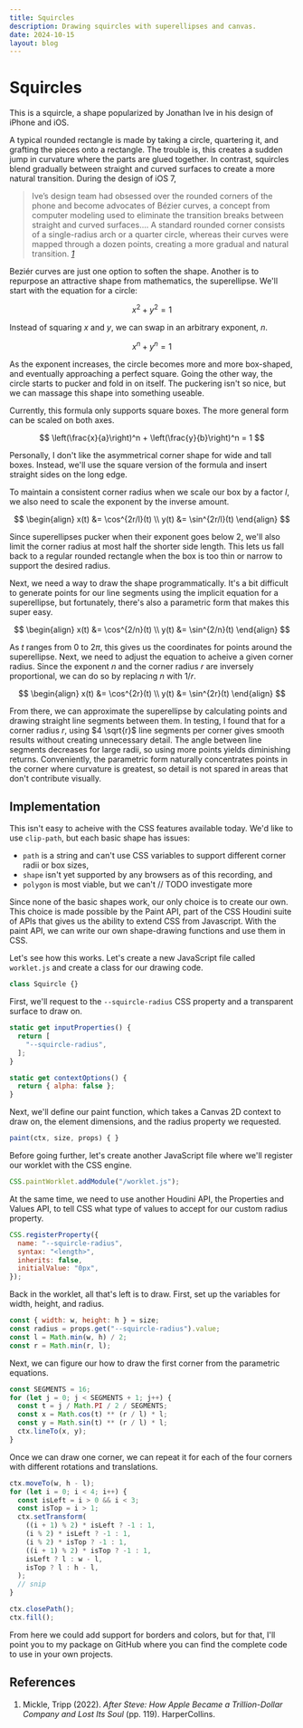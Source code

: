 ```yaml
---
title: Squircles
description: Drawing squircles with superellipses and canvas.
date: 2024-10-15
layout: blog
---
```


<script setup>
import Intro from "./Intro.vue";
import Superellipse from "./Superellipse.vue";
</script>

# Squircles

This is a squircle, a shape popularized by Jonathan Ive in his design of iPhone and iOS.

<Intro />

A typical rounded rectangle is made by taking a circle, quartering it, and grafting the pieces onto a rectangle. The trouble is, this creates a sudden jump in curvature where the parts are glued together. In contrast, squircles blend gradually between straight and curved surfaces to create a more natural transition. During the design of iOS 7,

> Ive’s design team had obsessed over the rounded corners of the phone and become advocates of Bézier curves, a concept from computer modeling used to eliminate the transition breaks between straight and curved surfaces.... A standard rounded corner consists of a single-radius arch or a quarter circle, whereas their curves were mapped through a dozen points, creating a more gradual and natural transition. <cite>[1](#after-steve)</cite>

Beziér curves are just one option to soften the shape. Another is to repurpose an attractive shape from mathematics, the superellipse. We'll start with the equation for a circle:

$$ x^2 + y^2 = 1 $$

Instead of squaring $x$ and $y$, we can swap in an arbitrary exponent, $n$.

$$ x^n + y^n = 1 $$

<Superellipse />

As the exponent increases, the circle becomes more and more box-shaped, and eventually approaching a perfect square. Going the other way, the circle starts to pucker and fold in on itself. The puckering isn't so nice, but we can massage this shape into something useable.

Currently, this formula only supports square boxes. The more general form can be scaled on both axes.

$$ \left(\frac{x}{a}\right)^n + \left(\frac{y}{b}\right)^n = 1 $$

<!--
TODO
-->

Personally, I don't like the asymmetrical corner shape for wide and tall boxes. Instead, we'll use the square version of the formula and insert straight sides on the long edge.

<!--
TODO
-->

To maintain a consistent corner radius when we scale our box by a factor $l$, we also need to scale the exponent by the inverse amount.

$$
\begin{align}
x(t) &= \cos^{2r/l}(t) \\
y(t) &= \sin^{2r/l}(t)
\end{align}
$$

Since superellipses pucker when their exponent goes below 2, we'll also limit the corner radius at most half the shorter side length. This lets us fall back to a regular rounded rectangle when the box is too thin or narrow to support the desired radius.

Next, we need a way to draw the shape programmatically. It's a bit difficult to generate points for our line segments using the implicit equation for a superellipse, but fortunately, there's also a parametric form that makes this super easy.

$$
\begin{align}
x(t) &= \cos^{2/n}(t) \\
y(t) &= \sin^{2/n}(t)
\end{align}
$$

As $t$ ranges from $0$ to $2 \pi$, this gives us the coordinates for points around the superellipse. Next, we need to adjust the equation to acheive a given corner radius. Since the exponent $n$ and the corner radius $r$ are inversely proportional, we can do so by replacing $n$ with $1/r$.

$$
\begin{align}
x(t) &= \cos^{2r}(t) \\
y(t) &= \sin^{2r}(t)
\end{align}
$$

From there, we can approximate the superellipse by calculating points and drawing straight line segments between them. In testing, I found that for a corner radius $r$, using $4 \sqrt{r}$ line segments per corner gives smooth results without creating unnecessary detail. The angle between line segments decreases for large radii, so using more points yields diminishing returns. Conveniently, the parametric form naturally concentrates points in the corner where curvature is greatest, so detail is not spared in areas that don't contribute visually.

<!--
TODO
-->

## Implementation

This isn't easy to acheive with the CSS features available today. We'd like to use `clip-path`, but each basic shape has issues:

- `path` is a string and can't use CSS variables to support different corner radii or box sizes,
- `shape` isn't yet supported by any browsers as of this recording, and
- `polygon` is most viable, but we can't // TODO investigate more

Since none of the basic shapes work, our only choice is to create our own. This choice is made possible by the Paint API, part of the CSS Houdini suite of APIs that gives us the ability to extend CSS from Javascript. With the paint API, we can write our own shape-drawing functions and use them in CSS.

Let's see how this works. Let's create a new JavaScript file called `worklet.js` and create a class for our drawing code.

```js
class Squircle {}
```

First, we'll request to the `--squircle-radius` CSS property and a transparent surface to draw on.

```js
static get inputProperties() {
  return [
    "--squircle-radius",
  ];
}

static get contextOptions() {
  return { alpha: false };
}
```

Next, we'll define our paint function, which takes a Canvas 2D context to draw on, the element dimensions, and the radius property we requested.

```js
paint(ctx, size, props) { }
```

Before going further, let's create another JavaScript file where we'll register our worklet with the CSS engine.

```js
CSS.paintWorklet.addModule("/worklet.js");
```

At the same time, we need to use another Houdini API, the Properties and Values API, to tell CSS what type of values to accept for our custom radius property.

```js
CSS.registerProperty({
  name: "--squircle-radius",
  syntax: "<length>",
  inherits: false,
  initialValue: "0px",
});
```

Back in the worklet, all that's left is to draw. First, set up the variables for width, height, and radius.

```js
const { width: w, height: h } = size;
const radius = props.get("--squircle-radius").value;
const l = Math.min(w, h) / 2;
const r = Math.min(r, l);
```

Next, we can figure our how to draw the first corner from the parametric equations.

```js
const SEGMENTS = 16;
for (let j = 0; j < SEGMENTS + 1; j++) {
  const t = j / Math.PI / 2 / SEGMENTS;
  const x = Math.cos(t) ** (r / l) * l;
  const y = Math.sin(t) ** (r / l) * l;
  ctx.lineTo(x, y);
}
```

Once we can draw one corner, we can repeat it for each of the four corners with different rotations and translations.

```js
ctx.moveTo(w, h - l);
for (let i = 0; i < 4; i++) {
  const isLeft = i > 0 && i < 3;
  const isTop = i > 1;
  ctx.setTransform(
    ((i + 1) % 2) * isLeft ? -1 : 1,
    (i % 2) * isLeft ? -1 : 1,
    (i % 2) * isTop ? -1 : 1,
    ((i + 1) % 2) * isTop ? -1 : 1,
    isLeft ? l : w - l,
    isTop ? l : h - l,
  );
  // snip
}

ctx.closePath();
ctx.fill();
```

From here we could add support for borders and colors, but for that, I'll point you to my package on GitHub where you can find the complete code to use in your own projects.

<footer aria-labelledby="references-heading">
  <h2 id="references-heading">References</h2>
  <ol class="references-list">
    <li id="after-steve">
      Mickle, Tripp (2022). <i>After Steve: How Apple Became a Trillion-Dollar Company and Lost Its Soul</i> (pp. 119). HarperCollins. 
    </li>
  </ol>
</footer>
